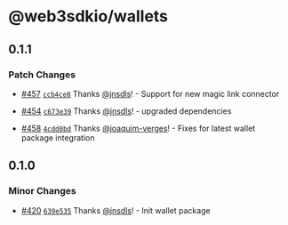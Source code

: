 # @web3sdkio/wallets

## 0.1.1

### Patch Changes

- [#457](https://github.com/web3sdkio/web3/pull/457) [`ccb4ce8`](https://github.com/web3sdkio/web3/commit/ccb4ce8d00f50ff34426a0a5e58c7243e409f706) Thanks [@jnsdls](https://github.com/jnsdls)! - Support for new magic link connector

- [#454](https://github.com/web3sdkio/web3/pull/454) [`c673e39`](https://github.com/web3sdkio/web3/commit/c673e39f23ef082097d73d62910580e8fad400a0) Thanks [@jnsdls](https://github.com/jnsdls)! - upgraded dependencies

- [#458](https://github.com/web3sdkio/web3/pull/458) [`4cdd0bd`](https://github.com/web3sdkio/web3/commit/4cdd0bd6348494a256d7c6a2bdf8f7b5c20f6877) Thanks [@joaquim-verges](https://github.com/joaquim-verges)! - Fixes for latest wallet package integration

## 0.1.0

### Minor Changes

- [#420](https://github.com/web3sdkio/web3/pull/420) [`639e535`](https://github.com/web3sdkio/web3/commit/639e535ed55280ad9d081001aab3f5af72bb3e45) Thanks [@jnsdls](https://github.com/jnsdls)! - Init wallet package
